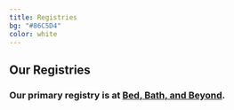 ```yaml
---
title: Registries
bg: "#86C5D4"
color: white
---
```


## Our Registries

### Our primary registry is at [Bed, Bath, and Beyond](http://www.bedbathandbeyond.com/store/giftregistry/view_registry_guest.jsp?pwsToken=&eventType=Wedding&registryId=541820544&pwsurl=).


